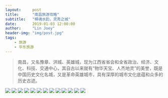 ```yaml
---
layout:     post
title:      "南昌旅游攻略"
subtitle:   "樟魂水韵，灵秀之城"
date:       2019-01-03 12:00:00
author:     "Lin Joey"
header-img: "img/post.jpg"
tags:
    - 旅游
    - 华东旅游
---
```

>南昌，又名豫章、洪城、英雄城，现为江西省省会和全省政治、经济、文化、科技、交通中心，其自古以来就有“物华天宝、人杰地灵”的美誉，既是中国历史文化名城，又是革命英雄城市，具有深厚的城市文化底蕴和众多的历史古迹。

![](https://linjoey-image.oss-cn-beijing.aliyuncs.com/我是驴友-南昌旅游攻略_页面_01.jpg)
![](https://linjoey-image.oss-cn-beijing.aliyuncs.com/我是驴友-南昌旅游攻略_页面_02.jpg)
![](https://linjoey-image.oss-cn-beijing.aliyuncs.com/我是驴友-南昌旅游攻略_页面_03.jpg)
![](https://linjoey-image.oss-cn-beijing.aliyuncs.com/我是驴友-南昌旅游攻略_页面_04.jpg)
![](https://linjoey-image.oss-cn-beijing.aliyuncs.com/我是驴友-南昌旅游攻略_页面_05.jpg)
![](https://linjoey-image.oss-cn-beijing.aliyuncs.com/我是驴友-南昌旅游攻略_页面_06.jpg)
![](https://linjoey-image.oss-cn-beijing.aliyuncs.com/我是驴友-南昌旅游攻略_页面_07.jpg)
![](https://linjoey-image.oss-cn-beijing.aliyuncs.com/我是驴友-南昌旅游攻略_页面_08.jpg)
![](https://linjoey-image.oss-cn-beijing.aliyuncs.com/我是驴友-南昌旅游攻略_页面_09.jpg)
![](https://linjoey-image.oss-cn-beijing.aliyuncs.com/我是驴友-南昌旅游攻略_页面_10.jpg)
![](https://linjoey-image.oss-cn-beijing.aliyuncs.com/我是驴友-南昌旅游攻略_页面_11.jpg)
![](https://linjoey-image.oss-cn-beijing.aliyuncs.com/我是驴友-南昌旅游攻略_页面_12.jpg)
![](https://linjoey-image.oss-cn-beijing.aliyuncs.com/我是驴友-南昌旅游攻略_页面_13.jpg)
